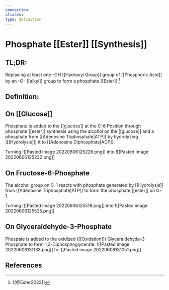```yaml
---
connection:
aliases: 
type: definition
---
```


# Phosphate [[Ester]] [[Synthesis]]

## TL;DR:
Replacing at least one -OH [[Hydroxyl Group]] group of [[Phosphoric Acid]] by an -O-  [[alkyl]] group to form a phosphate [[Ester]].[^1]

## Definition:


## On [[Glucose]]
Phosphate is added to the [[glucose]] at the C-6 Position through phosphate [[ester]] synthesis using the alcohol on the [[glucose]] and a phosphate from [[Adenosine Triphosphate|ATP]] by hydrolyzing ([[Hydrolysis]]) it to [[Adenosine Diphosphate|ADP]].

Turning
![[Pasted image 20220606125226.png]]
into
![[Pasted image 20220606125232.png]]

## On Fructose-6-Phosphate
The alcohol group on C-1 reacts with phosphate generated by [[Hydrolysis]] from [[Adenosine Triphosphate|ATP]] to form the phosphate [[ester]] on C-1.

Turning 
![[Pasted image 20220606125518.png]]
into
![[Pasted image 20220606125525.png]]

## On Glyceraldehyde-3-Phosphate
Phospate is added to the oxidized ([[Oxidation]]) Glyceraldehyde-3-Phosphate to form 1,3-Diphosphoglycerate.
![[Pasted image 20220606131133.png]]
to
![[Pasted image 20220606131051.png]]


## References

[^1]: [[@Ester2022]]